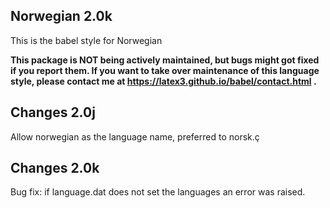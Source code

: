 Norwegian 2.0k
--------------

This is the babel style for Norwegian

**This package is NOT being actively maintained, but bugs might
got fixed if you report them. If you want to take over maintenance
of this language style, please contact me at
https://latex3.github.io/babel/contact.html .**

Changes 2.0j
------------

Allow norwegian as the language name, preferred to norsk.ç

Changes 2.0k
------------

Bug fix: if language.dat does not set the languages an error
was raised.

